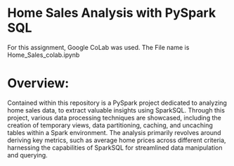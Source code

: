 # Home Sales Analysis with PySpark SQL

For this assignment, Google CoLab was used. 
The File name is Home_Sales_colab.ipynb

# Overview:
Contained within this repository is a PySpark project dedicated to analyzing home sales data, to extract valuable insights using SparkSQL. Through this project, various data processing techniques are showcased, including the creation of temporary views, data partitioning, caching, and uncaching tables within a Spark environment. The analysis primarily revolves around deriving key metrics, such as average home prices across different criteria, harnessing the capabilities of SparkSQL for streamlined data manipulation and querying.

